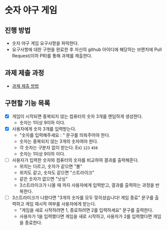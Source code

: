 # 숫자 야구 게임

## 진행 방법

* 숫자 야구 게임 요구사항을 파악한다.
* 요구사항에 대한 구현을 완료한 후 자신의 github 아이디에 해당하는 브랜치에 Pull Request(이하 PR)를 통해 과제를 제출한다.

## 과제 제출 과정

* [과제 제출 방법](https://github.com/next-step/nextstep-docs/tree/master/ent-precourse)

## 구현할 기능 목록

- [x] 게임이 시작되면 중복되지 않는 컴퓨터의 숫자 3개를 랜덤하게 생성한다.
    - 숫자는 1이상 9이하 이다.
- [x] 사용자에게 숫자 3개를 입력받는다.
    - "숫자를 입력해주세요 : " 문구를 띄워주어야 한다.
    - 숫자는 중복되지 않는 3개의 숫자여야 한다.
    - 각 숫자는 구분자 없이 받는다. Ex) `123` `456`
    - 숫자는 1이상 9이하 이다.
- [ ] 사용자가 입력한 숫자와 컴퓨터의 숫자를 비교하여 결과를 출력해준다.
    - 위치는 다르고, 숫자가 같으면 "볼"
    - 위치도 같고, 숫자도 같으면 "스트라이크"
    - 같은 숫자가 없으면 "낫싱"
    - 3스트라이크가 나올 때 까지 사용자에게 입력받고, 결과를 출력하는 과정을 반복한다.
- [ ] 3스트라이크가 나왔다면 "3개의 숫자를 모두 맞히셨습니다! 게임 종료" 문구를 출력하고 게임 재시작 여부를 사용자에게 받는다.
    - "게임을 새로 시작하려면 1, 종료하려면 2를 입력하세요" 문구를 출력한다.
    - 사용자가 1을 입력했다면 게임을 새로 시작하고, 사용자가 2를 입력했다면 게임을 종료한다.
